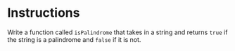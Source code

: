 # Instructions

Write a function called ``isPalindrome`` that takes in a string and returns ``true`` if the string is a palindrome and ``false`` if it is not.


